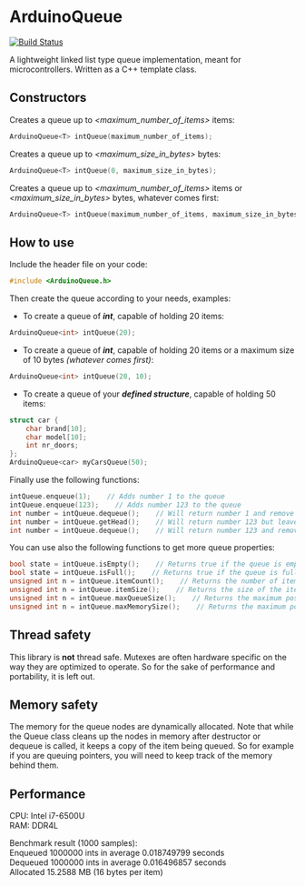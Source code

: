 # ArduinoQueue

[![Build Status](https://travis-ci.org/EinarArnason/ArduinoQueue.svg?branch=dev)](https://travis-ci.org/EinarArnason/ArduinoQueue)

A lightweight linked list type queue implementation, meant for microcontrollers.
Written as a C++ template class.

## Constructors

Creates a queue up to _<maximum_number_of_items>_ items:

```C++
ArduinoQueue<T> intQueue(maximum_number_of_items);
```

Creates a queue up to _<maximum_size_in_bytes>_ bytes:

```C++
ArduinoQueue<T> intQueue(0, maximum_size_in_bytes);
```

Creates a queue up to _<maximum_number_of_items>_ items or _<maximum_size_in_bytes>_ bytes, whatever comes first:

```C++
ArduinoQueue<T> intQueue(maximum_number_of_items, maximum_size_in_bytes);
```

## How to use

Include the header file on your code:

```C++
#include <ArduinoQueue.h>
```

Then create the queue according to your needs, examples:

- To create a queue of **_int_**, capable of holding 20 items:

```C++
ArduinoQueue<int> intQueue(20);
```

- To create a queue of **_int_**, capable of holding 20 items or a maximum size of 10 bytes _(whatever comes first)_:

```C++
ArduinoQueue<int> intQueue(20, 10);
```

- To create a queue of your **_defined structure_**, capable of holding 50 items:

```C++
struct car {
    char brand[10];
    char model[10];
    int nr_doors;
};
ArduinoQueue<car> myCarsQueue(50);
```

Finally use the following functions:

```C++
intQueue.enqueue(1);    // Adds number 1 to the queue
intQueue.enqueue(123);    // Adds number 123 to the queue
int number = intQueue.dequeue();    // Will return number 1 and remove it from the queue
int number = intQueue.getHead();    // Will return number 123 but leave it still in the queue
int number = intQueue.dequeue();    // Will return number 123 and remove it from the queue
```

You can use also the following functions to get more queue properties:

```C++
bool state = intQueue.isEmpty();    // Returns true if the queue is empty, false otherwise
bool state = intQueue.isFull();    // Returns true if the queue is full, false otherwise
unsigned int n = intQueue.itemCount();    // Returns the number of items currently on the queue
unsigned int n = intQueue.itemSize();    // Returns the size of the item being stored (bytes)
unsigned int n = intQueue.maxQueueSize();    // Returns the maximum possible size of the queue (items)*
unsigned int n = intQueue.maxMemorySize();    // Returns the maximum possible size of the queue (bytes)*
```

## Thread safety

This library is **not** thread safe. Mutexes are often hardware specific on the way they are optimized to operate. So for the sake of performance and portability, it is left out.

## Memory safety

The memory for the queue nodes are dynamically allocated. Note that while the Queue class cleans up the nodes in memory after destructor or dequeue is called, it keeps a copy of the item being queued. So for example if you are queuing pointers, you will need to keep track of the memory behind them.

## Performance

CPU: Intel i7-6500U  
RAM: DDR4L

Benchmark result (1000 samples):  
Enqueued 1000000 ints in average 0.018749799 seconds  
Dequeued 1000000 ints in average 0.016496857 seconds  
Allocated 15.2588 MB (16 bytes per item)
